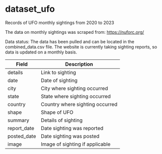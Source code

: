 # dataset_ufo
Records of UFO monthly sightings from 2020 to 2023

The data on monthly sightings was scraped from: https://nuforc.org/

Data status: The data has been pulled and can be located in the combined_data.csv file. The website is currently taking sighting reports, so data is updated on a monthly basis. 

| Field        | Description                                 |
| ------------ | ------------------------------------------- |
| details      | Link to sighting                            |
| date         | Date of sighting                            |
| city         | City where sighting occurred                |
| state        | State where sighting occurred               |
| country      | Country where sighting occurred             |
| shape        | Shape of UFO                                |
| summary      | Details of sighting                         |
| report_date  | Date sighting was reported                   |
| posted_date  | Date sighting was posted                    |
| image        | Image of sighting if applicable             |

